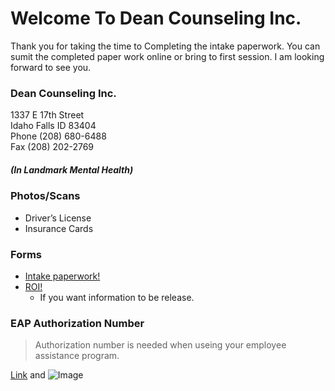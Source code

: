 # Welcome To Dean Counseling Inc.

Thank you for taking the time to Completing the intake paperwork. You can sumit the completed paper work online or bring to first session. I am looking forward to see you.

### Dean Counseling Inc.
   
1337 E 17th Street   
Idaho Falls ID 83404      
Phone (208) 680-6488    
Fax (208) 202-2769   
##### (In Landmark Mental Health)


### Photos/Scans

> 
- Driver’s License 
- Insurance Cards
>    
 
### Forms

>
- [Intake paperwork!](http://google.com)
- [ROI!](http://google.com) 
  - If you want information to be release.
>    

### EAP Authorization Number

> 
> Authorization number is needed when useing your employee assistance program.
> 






[Link](url) and ![Image](src)
